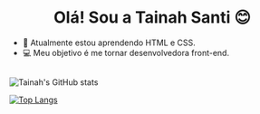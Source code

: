 <h1 align="center">Olá! Sou a Tainah Santi 😊</h1>


  - 🌱 Atualmente estou aprendendo HTML e CSS.
  - 💻 Meu objetivo é me tornar desenvolvedora front-end.

##

![Tainah's GitHub stats](https://github-readme-stats.vercel.app/api?username=TainahSanti&show_icons=true&theme=radical)

[![Top Langs](https://github-readme-stats.vercel.app/api/top-langs/?username=TainahSanti&layout=compact&show_icons=true&theme=radical)](https://github.com/TainahSanti/github-readme-stats)

